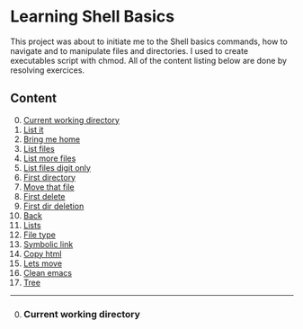 # Learning Shell Basics
This project was about to initiate me to the Shell basics commands, how to navigate and to manipulate files and directories.
I used to create executables script with chmod.
All of the content listing below are done by resolving exercices.

## Content

0. [Current working directory](#current-working-directory)
1. [List it](#list-it)
2. [Bring me home](#bring-me-home)
3. [List files](#list-files)
4. [List more files](#list-more-files)
5. [List files digit only](#list-files-digit-only)
6. [First directory](#first-directory)
7. [Move that file](#move-that-file)
8. [First delete](#first-delete)
9. [First dir deletion](#first-dir-deletion)
10. [Back](#back)
11. [Lists](#lists)
12. [File type](#file-type)
13. [Symbolic link](#symbolic-link)
14. [Copy html](#copy-html)
15. [Lets move](#lets-move)
16. [Clean emacs](#clean-emacs)
17. [Tree](#tree)

---------------------------------------------

0. ### Current working directory

